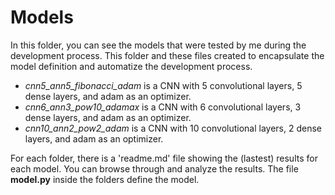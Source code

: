 # Models
In this folder, you can see the models that were tested by me during the development process. This folder and these files created to encapsulate the model definition and automatize the development process.
- *cnn5_ann5_fibonacci_adam* is a CNN with 5 convolutional layers, 5 dense layers, and adam as an optimizer.
- *cnn6_ann3_pow10_adamax* is a CNN with 6 convolutional layers, 3 dense layers, and adam as an optimizer.
- *cnn10_ann2_pow2_adam* is a CNN with 10 convolutional layers, 2 dense layers, and adam as an optimizer.

For each folder, there is a 'readme.md' file showing the (lastest) results for each model.  You can browse through and analyze the results. The file **model.py** inside the folders define the model.
